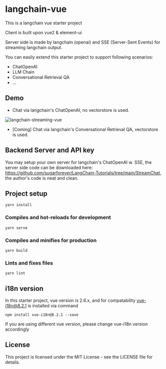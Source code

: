 # langchain-vue

This is a langchain vue starter project

Client is built upon vue2 & element-ui

Server side is made by langchain (openai) and SSE (Server-Sent Events) for streaming langchain output. 

You can easily extend this starter project to support following scenarios:
- ChatOpenAI
- LLM Chain
- Conversational Retrieval QA
- ...

## Demo

- Chat via langchain's ChatOpenAI, no vectorstore is used. 

![langchain-streaming-vue](https://github.com/gptaibox/langchain-vue/assets/20916783/1465b123-e287-4b77-b6da-fe2897650db6)


- [Coming] Chat via langchain's Conversational Retrieval QA, vectorstore is used.

## Backend Server and API key

You may setup your own server for langchain's ChatOpenAI w. SSE, the server side code can be downloaded here: https://github.com/sugarforever/LangChain-Tutorials/tree/main/StreamChat, the author's code is neat and clean.

## Project setup
```
yarn install
```

### Compiles and hot-reloads for development
```
yarn serve
```

### Compiles and minifies for production
```
yarn build
```

### Lints and fixes files
```
yarn lint
```

## i18n version
In this starter project, vue version is 2.6.x, and for compatability vue-i18n@8.2.1 is installed via command
```
npm install vue-i18n@8.2.1 --save
```
If you are using different vue version, please change vue-i18n version accordingly

## License
This project is licensed under the MIT License - see the LICENSE file for details.
